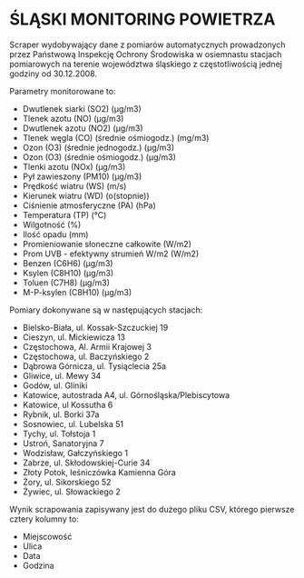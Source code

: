 ŚLĄSKI MONITORING POWIETRZA
===========================
Scraper wydobywający dane z pomiarów automatycznych prowadzonych
przez Państwową Inspekcję Ochrony Środowiska w  osiemnastu
stacjach pomiarowych na terenie województwa śląskiego 
z częstotliwością jednej godziny od 30.12.2008. 

Parametry monitorowane to:
 - Dwutlenek siarki (SO2) (μg/m3)
 - Tlenek azotu (NO) (μg/m3)
 - Dwutlenek azotu (NO2) (μg/m3)
 - Tlenek węgla (CO) (średnie ośmiogodz.) (mg/m3)
 - Ozon (O3) (średnie jednogodz.) (μg/m3)
 - Ozon (O3) (średnie ośmiogodz.) (μg/m3)
 - Tlenki azotu (NOx) (μg/m3)
 - Pył zawieszony (PM10) (μg/m3)
 - Prędkość wiatru (WS) (m/s)
 - Kierunek wiatru (WD) (o(stopnie))
 - Ciśnienie atmosferyczne (PA) (hPa)
 - Temperatura (TP) (°C)
 - Wilgotność (%)
 - Ilość opadu (mm)
 - Promieniowanie słoneczne całkowite (W/m2)
 - Prom UVB - efektywny strumień W/m2 (W/m2)
 - Benzen (C6H6) (μg/m3)
 - Ksylen  (C8H10) (μg/m3)
 - Toluen (C7H8) (μg/m3)
 - M-P-ksylen (C8H10) (μg/m3)

Pomiary dokonywane są w następujących stacjach:
 - Bielsko-Biała, ul. Kossak-Szczuckiej 19
 - Cieszyn, ul. Mickiewicza 13
 - Częstochowa, Al. Armii Krajowej 3
 - Częstochowa, ul. Baczyńskiego 2
 - Dąbrowa Górnicza, ul. Tysiąclecia 25a
 - Gliwice, ul. Mewy 34
 - Godów, ul. Gliniki
 - Katowice, autostrada A4, ul. Górnośląska/Plebiscytowa
 - Katowice, ul Kossutha 6
 - Rybnik, ul. Borki 37a
 - Sosnowiec, ul. Lubelska 51
 - Tychy, ul. Tołstoja 1
 - Ustroń, Sanatoryjna 7
 - Wodzisław, Gałczyńskiego 1
 - Zabrze, ul. Skłodowskiej-Curie 34
 - Złoty Potok, leśniczówka Kamienna Góra
 - Żory, ul. Sikorskiego 52
 - Żywiec, ul. Słowackiego 2

Wynik scrapowania zapisywany jest do dużego pliku CSV, którego 
pierwsze cztery kolumny to:
 - Miejscowość
 - Ulica
 - Data
 - Godzina
